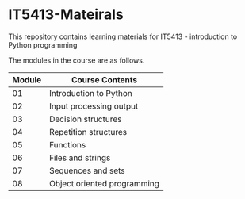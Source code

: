 # IT5413-Mateirals
This repository contains learning materials for IT5413 - introduction to Python programming
 
The modules in the course are as follows.

|Module | Course Contents |
|---|---|
|01 | Introduction to Python |
|02 | Input processing output	|
|03 | Decision structures |
|04 | Repetition structures	|
|05 | Functions	|
|06 | Files and strings |	
|07 | Sequences and sets |
|08	| Object oriented programming|	 	
